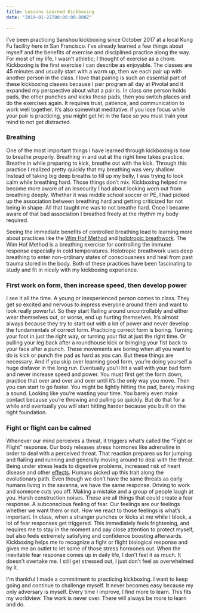 ```yaml
---
title: Lessons Learned Kickboxing
date: "2019-01-22T00:00:00.000Z"

---
```


I’ve been practicing Sanshou kickboxing since October 2017 at a local Kung Fu facility here in San Francisco. I’ve already learned a few things about myself and the benefits of exercise and disciplined practice along the way. For most of my life, I wasn’t athletic; I thought of exercise as a chore. Kickboxing is the first exercise I can describe as enjoyable. The classes are 45 minutes and usually start with a warm up, then we each pair up with another person in the class. I love that pairing is such an essential part of these kickboxing classes because I pair program all day at Pivotal and it expanded my perspective about what a pair is. In class one person holds pads, the other punches and kicks those pads, then you switch places and do the exercises again. It requires trust, patience, and communication to work well together. It’s also somewhat meditative: if you lose focus while your pair is practicing, you might get hit in the face so you must train your mind to not get distracted.

### Breathing
One of the most important things I have learned through kickboxing is how to breathe properly. Breathing in and out at the right time takes practice. Breathe in while preparing to kick, breathe out with the kick. Through this practice I realized pretty quickly that my breathing was very shallow. Instead of taking big deep breaths to fill up my belly, I was trying to look calm while breathing hard. Those things don’t mix. Kickboxing helped me become more aware of an insecurity I had about looking worn out from breathing deeply. Whether it was middle school soccer or PE, I had picked up the association between breathing hard and getting criticized for not being in shape. All that taught me was to not breathe hard. Once I became aware of that bad association I breathed freely at the rhythm my body required.

Seeing the immediate benefits of controlled breathing lead to learning more about practices like the [Wim Hof Method](https://www.wimhofmethod.com/) and [holotropic breathwork](http://www.holotropic.com/). The Wim Hof Method is a breathing exercise for controlling the immune response especially in cold temperatures. Holotropic breathwork uses deep breathing to enter non-ordinary states of consciousness and heal from past trauma stored in the body. Both of these practices have been fascinating to study and fit in nicely with my kickboxing experience.

### First work on form, then increase speed, then develop power
I see it all the time. A young or inexperienced person comes to class. They get so excited and nervous to impress everyone around them and want to look really powerful. So they start flailing around uncontrollably and either wear themselves out, or worse, end up hurting themselves. It’s almost always because they try to start out with a lot of power and never develop the fundamentals of correct form. Practicing correct form is boring. Turning your foot in just the right way, or turning your fist at just the right time. Or pulling your leg back after a roundhouse kick or bringing your fist back to your face after a punch. These movements are boring when all you want to do is kick or punch the pad as hard as you can. But these things are necessary. And if you skip over learning good form, you’re doing yourself a huge disfavor in the long run. Eventually you’ll hit a wall with your bad form and never increase speed and power. You must first get the form down, practice that over and over and over until it’s the only way you move. Then you can start to go faster. You might be lightly hitting the pad, barely making a sound. Looking like you’re wasting your time. You barely even make contact because you’re throwing and pulling so quickly. But do that for a while and eventually you will start hitting harder because you built on the right foundation.

### Fight or flight can be calmed
Whenever our mind perceives a threat, it triggers what’s called the “Fight or Flight” response. Our body releases stress hormones like adrenaline in order to deal with a perceived threat. That reaction prepares us for jumping and flailing and running and generally moving around to deal with the threat. Being under stress leads to digestive problems, increased risk of heart disease and other [effects](http://www.youngdiggers.com.au/fight-or-flight#downside). Humans picked up this trait along the evolutionary path. Even though we don’t have the same threats as early humans living in the savanna, we have the same response. Driving to work and someone cuts you off. Making a mistake and a group of people laugh at you. Harsh construction noises. These are all things that could create a fear response. A subconscious feeling of fear. Our feelings are our feelings whether we want them or not. How we react to those feelings is what’s important. In class, when a stranger punches or kicks at me while I block, a lot of fear responses get triggered. This immediately feels frightening, and requires me to stay in the moment and pay close attention to protect myself, but also feels extremely satisfying and confidence boosting afterwards. Kickboxing helps me to recognize a fight or flight biological response and gives me an outlet to let some of those stress hormones out. When the inevitable fear response comes up in daily life, I don’t feel it as much. It doesn't overtake me. I still get stressed out, I just don’t feel as overwhelmed by it.

I'm thankful I made a commitment to practicing kickboxing. I want to keep going and continue to challenge myself. It never becomes easy because my only adversary is myself. Every time I improve, I find more to learn. This fits my worldview. The work is never over. There will always be more to learn and do.
